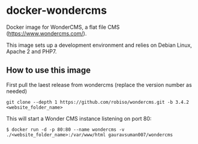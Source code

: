 # docker-wondercms
Docker image for WonderCMS, a flat file CMS (<https://www.wondercms.com/>).

This image sets up a development environment and relies on Debian Linux, Apache 2 and PHP7.

## How to use this image
First pull the laest release from wondercms (replace the version number as needed)
```
git clone --depth 1 https://github.com/robiso/wondercms.git -b 3.4.2 <website_folder_name>
```

This will start a Wonder CMS instance listening on port 80:


```
$ docker run -d -p 80:80 --name wondercms -v ./<website_folder_name>:/var/www/html gauravsuman007/wondercms
```
